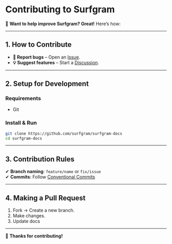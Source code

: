 # **Contributing to Surfgram**  

🚀 **Want to help improve Surfgram? Great!** Here’s how:  

---

## **1. How to Contribute**  
- **🐛 Report bugs** – Open an [Issue](https://github.com/surfgram/surfgram-docs/issues).  
- **💡 Suggest features** – Start a [Discussion](https://github.com/surfgram/surfgram-docs/discussions).  
---

## **2. Setup for Development**  
### **Requirements**  
- Git  

### **Install & Run**  
```bash
git clone https://github.com/surfgram/surfgram-docs
cd surfgram-docs
```

---

## **3. Contribution Rules**  
✔ **Branch naming**: `feature/name` or `fix/issue`  
✔ **Commits**: Follow [Conventional Commits](https://www.conventionalcommits.org/)  

---

## **4. Making a Pull Request**  
1. Fork → Create a new branch.  
2. Make changes.  
3. Update docs
---

🎉 **Thanks for contributing!**